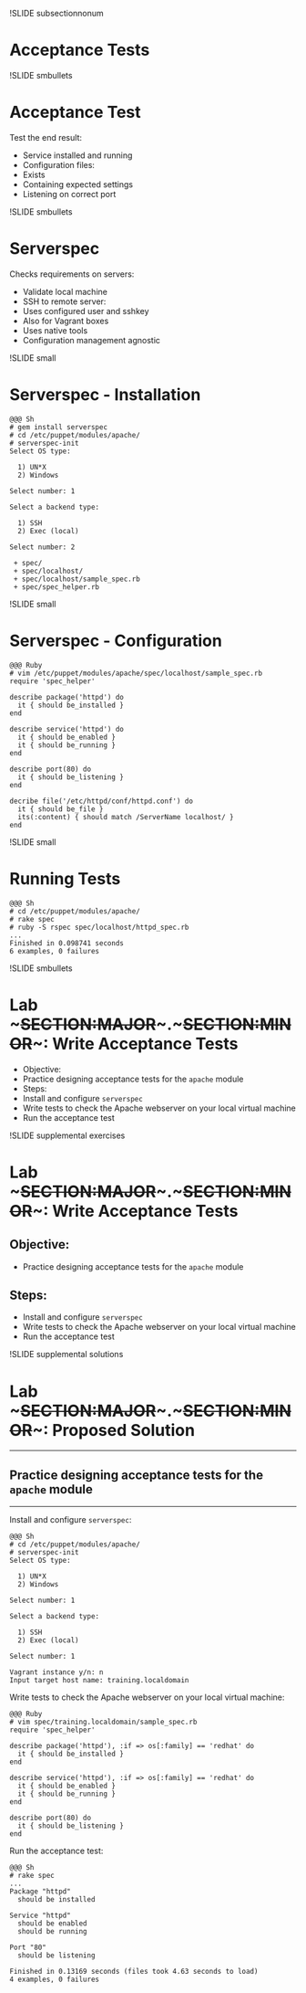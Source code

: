 !SLIDE subsectionnonum
# Acceptance Tests


!SLIDE smbullets
# Acceptance Test

Test the end result:

* Service installed and running
* Configuration files:
 * Exists
 * Containing expected settings
* Listening on correct port


!SLIDE smbullets
# Serverspec

Checks requirements on servers:

* Validate local machine
* SSH to remote server:
 * Uses configured user and sshkey
 * Also for Vagrant boxes
* Uses native tools
* Configuration management agnostic


!SLIDE small
# Serverspec - Installation

    @@@ Sh
    # gem install serverspec
    # cd /etc/puppet/modules/apache/
    # serverspec-init
    Select OS type:

      1) UN*X
      2) Windows

    Select number: 1

    Select a backend type:

      1) SSH
      2) Exec (local)

    Select number: 2

     + spec/
     + spec/localhost/
     + spec/localhost/sample_spec.rb
     + spec/spec_helper.rb


!SLIDE small
# Serverspec - Configuration

    @@@ Ruby
    # vim /etc/puppet/modules/apache/spec/localhost/sample_spec.rb
    require 'spec_helper'

    describe package('httpd') do
      it { should be_installed }
    end

    describe service('httpd') do
      it { should be_enabled }
      it { should be_running }
    end

    describe port(80) do
      it { should be_listening }
    end

    decribe file('/etc/httpd/conf/httpd.conf') do
      it { should be_file }
      its(:content) { should match /ServerName localhost/ }
    end


!SLIDE small
# Running Tests

    @@@ Sh
    # cd /etc/puppet/modules/apache/
    # rake spec
    # ruby -S rspec spec/localhost/httpd_spec.rb
    ...
    Finished in 0.098741 seconds
    6 examples, 0 failures


!SLIDE smbullets
# Lab ~~~SECTION:MAJOR~~~.~~~SECTION:MINOR~~~: Write Acceptance Tests
* Objective:
 * Practice designing acceptance tests for the `apache` module
* Steps:
 * Install and configure `serverspec`
 * Write tests to check the Apache webserver on your local virtual machine
 * Run the acceptance test

!SLIDE supplemental exercises
# Lab ~~~SECTION:MAJOR~~~.~~~SECTION:MINOR~~~: Write Acceptance Tests

## Objective:

* Practice designing acceptance tests for the `apache` module

## Steps:

* Install and configure `serverspec`
* Write tests to check the Apache webserver on your local virtual machine
* Run the acceptance test


!SLIDE supplemental solutions
# Lab ~~~SECTION:MAJOR~~~.~~~SECTION:MINOR~~~: Proposed Solution

****

## Practice designing acceptance tests for the `apache` module

****

Install and configure `serverspec`:

    @@@ Sh
    # cd /etc/puppet/modules/apache/
    # serverspec-init
    Select OS type:

      1) UN*X
      2) Windows

    Select number: 1

    Select a backend type:

      1) SSH
      2) Exec (local)

    Select number: 1

    Vagrant instance y/n: n
    Input target host name: training.localdomain

Write tests to check the Apache webserver on your local virtual machine:

    @@@ Ruby
    # vim spec/training.localdomain/sample_spec.rb
    require 'spec_helper'

    describe package('httpd'), :if => os[:family] == 'redhat' do
      it { should be_installed }
    end

    describe service('httpd'), :if => os[:family] == 'redhat' do
      it { should be_enabled }
      it { should be_running }
    end

    describe port(80) do
      it { should be_listening }
    end

Run the acceptance test:

    @@@ Sh
    # rake spec
    ...
    Package "httpd"
      should be installed

    Service "httpd"
      should be enabled
      should be running

    Port "80"
      should be listening

    Finished in 0.13169 seconds (files took 4.63 seconds to load)
    4 examples, 0 failures

